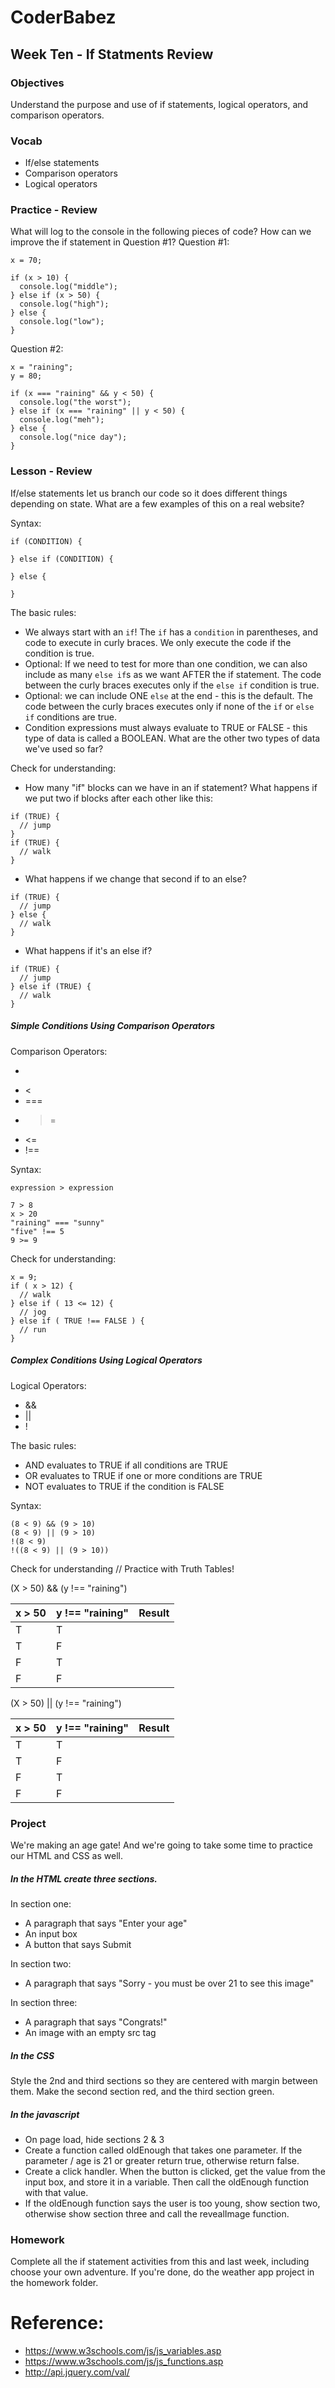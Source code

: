 # CoderBabez

##  Week Ten - If Statments Review

### Objectives
Understand the purpose and use of if statements, logical operators, and comparison operators.  

### Vocab
* If/else statements
* Comparison operators
* Logical operators

### Practice - Review

What will log to the console in the following pieces of code?
How can we improve the if statement in Question #1?
Question #1:
```
x = 70;

if (x > 10) {
  console.log("middle");
} else if (x > 50) {
  console.log("high");   
} else {
  console.log("low");
}
```

Question #2:
```
x = "raining";
y = 80;

if (x === "raining" && y < 50) {
  console.log("the worst");
} else if (x === "raining" || y < 50) {
  console.log("meh");   
} else {
  console.log("nice day");
}
```

### Lesson - Review

If/else statements let us branch our code so it does different things depending on state. What are a few examples of this on a real website?

Syntax:

```
if (CONDITION) {

} else if (CONDITION) {

} else {

}
```

The basic rules:
* We always start with an `if`! The `if` has a `condition` in parentheses, and code to execute in curly braces. We only execute the code if the condition is true.
* Optional: If we need to test for more than one condition, we can also include as many `else if`s as we want AFTER the if statement. The code between the curly braces executes only if the `else if` condition is true.
* Optional: we can include ONE `else` at the end - this is the default. The code between the curly braces executes only if none of the `if` or `else if` conditions are true.
* Condition expressions must always evaluate to TRUE or FALSE - this type of data is called a BOOLEAN. What are the other two types of data we've used so far?

Check for understanding:
* How many "if" blocks can we have in an if statement? What happens if we put two if blocks after each other like this:
```
if (TRUE) {
  // jump
}
if (TRUE) {
  // walk
}
```
* What happens if we change that second if to an else?
```
if (TRUE) {
  // jump
} else {
  // walk
}
```
* What happens if it's an else if?
```
if (TRUE) {
  // jump
} else if (TRUE) {
  // walk
}
```
##### Simple Conditions Using Comparison Operators

Comparison Operators:
* >
* <
* ===
* >=
* <=
* !==

Syntax:
```
expression > expression

7 > 8
x > 20
"raining" === "sunny"
"five" !== 5
9 >= 9
```

Check for understanding:
```
x = 9;
if ( x > 12) {
  // walk
} else if ( 13 <= 12) {
  // jog
} else if ( TRUE !== FALSE ) {
  // run
}
```

##### Complex Conditions Using Logical Operators

Logical Operators:
* &&
* ||
* !

The basic rules:
* AND evaluates to TRUE if all conditions are TRUE
* OR evaluates to TRUE if one or more conditions are TRUE
* NOT evaluates to TRUE if the condition is FALSE

Syntax:
```
(8 < 9) && (9 > 10)
(8 < 9) || (9 > 10)
!(8 < 9)
!((8 < 9) || (9 > 10))
```

Check for understanding // Practice with Truth Tables!

(X > 50) && (y !== "raining")

| x > 50        | y !== "raining" | Result |
| ------------- |-----------------| -------|
| T             | T               |        |
| T             | F               |        |
| F             | T               |        |
| F             | F               |        |

(X > 50) || (y !== "raining")

| x > 50        | y !== "raining" | Result |
| ------------- |-----------------| -------|
| T             | T               |        |
| T             | F               |        |
| F             | T               |        |
| F             | F               |        |

### Project

We're making an age gate! And we're going to take some time to practice our HTML and CSS as well.

##### In the HTML create three sections.

In section one:
* A paragraph that says "Enter your age"
* An input box
* A button that says Submit

In section two:
* A paragraph that says "Sorry - you must be over 21 to see this image"

In section three:
* A paragraph that says "Congrats!"
* An image with an empty src tag

##### In the CSS

Style the 2nd and third sections so they are centered with margin between them. Make the second section red, and the third section green.

##### In the javascript

* On page load, hide sections 2 & 3
* Create a function called oldEnough that takes one parameter. If the parameter / age is 21 or greater return true, otherwise return false.
* Create a click handler. When the button is clicked, get the value from the input box, and store it in a variable. Then call the oldEnough function with that value.
* If the oldEnough function says the user is too young, show section two, otherwise show section three and call the revealImage function.

### Homework

Complete all the if statement activities from this and last week, including choose your own adventure.
If you're done, do the weather app project in the homework folder.

# Reference:

* https://www.w3schools.com/js/js_variables.asp
* https://www.w3schools.com/js/js_functions.asp
* http://api.jquery.com/val/
